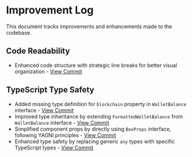 # Improvement Log
This document tracks improvements and enhancements made to the codebase.

## Code Readability
- Enhanced code structure with strategic line breaks for better visual organization - [View Commit](https://github.com/lmint3010/99tech-code-challenge/commit/3fd80c7b0a0512d2a1a5197d24300ce0da17ac9c)

## TypeScript Type Safety
- Added missing type definition for `blockchain` property in `WalletBalance` interface - [View Commit](https://github.com/lmint3010/99tech-code-challenge/commit/bbb112da9f4bfd7dbe7e5a7e116d97616c338d06)
- Improved type inheritance by extending `FormattedWalletBalance` from `WalletBalance` interface - [View Commit](https://github.com/lmint3010/99tech-code-challenge/commit/bbb112da9f4bfd7dbe7e5a7e116d97616c338d06)
- Simplified component props by directly using `BoxProps` interface, following YAGNI principles - [View Commit](https://github.com/lmint3010/99tech-code-challenge/commit/bbb112da9f4bfd7dbe7e5a7e116d97616c338d06)
- Enhanced type safety by replacing generic `any` types with specific TypeScript types - [View Commit](https://github.com/lmint3010/99tech-code-challenge/commit/bbb112da9f4bfd7dbe7e5a7e116d97616c338d06)


